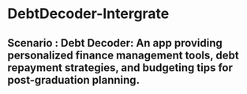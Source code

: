 # DebtDecoder-Intergrate

## Scenario : Debt Decoder: An app providing personalized finance management tools, debt repayment strategies, and budgeting tips for post-graduation planning.
